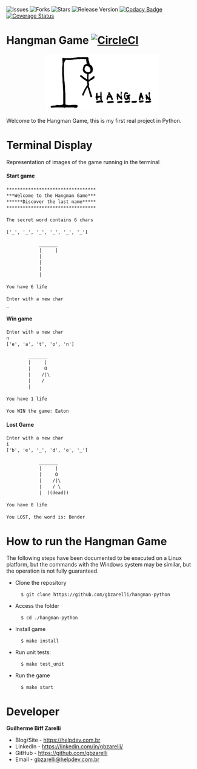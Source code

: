 ![Issues](https://img.shields.io/github/issues/gbzarelli/hangman-python.svg)
![Forks](https://img.shields.io/github/forks/gbzarelli/hangman-python.svg)
![Stars](https://img.shields.io/github/stars/gbzarelli/hangman-python.svg)
![Release Version](https://img.shields.io/github/release/gbzarelli/hangman-python.svg)
[![Codacy Badge](https://api.codacy.com/project/badge/Grade/8d9e9f45ae924fce875a6fb4d6ffe80d)](https://app.codacy.com/manual/gbzarelli/hangman-python?utm_source=github.com&utm_medium=referral&utm_content=gbzarelli/hangman-python&utm_campaign=Badge_Grade_Dashboard)
[![Coverage Status](https://coveralls.io/repos/github/gbzarelli/hangman-python/badge.svg?branch=master)](https://coveralls.io/github/gbzarelli/hangman-python?branch=master)

# Hangman Game [![CircleCI](https://circleci.com/gh/gbzarelli/hangman-python.svg?style=svg)](https://circleci.com/gh/gbzarelli/hangman-python)

<p align="center">
    <img src="./images/hangman_logo.png" height="150">
</p>

Welcome to the Hangman Game, this is my first real project in Python.

# Terminal Display

Representation of images of the game running in the terminal

#### Start game

    *********************************
    ***Welcome to the Hangman Game***
    ******Discover the last name*****
    *********************************
    
    The secret word contains 6 chars
    
    ['_', '_', '_', '_', '_', '_']
    
                _______
                |     |
                |   
                |   
                |   
                |
                
    You have 6 life 
    
    Enter with a new char
    _

#### Win game

    Enter with a new char
    n
    ['e', 'a', 't', 'o', 'n']
    
            _______
            |     |
            |     O
            |    /|\
            |    / 
            |
            
    You have 1 life 
    
    You WIN the game: Eaton

#### Lost Game

    Enter with a new char
    i
    ['b', 'e', '_', 'd', 'e', '_']
    
                _______
                |     |
                |     O
                |    /|\
                |    / \
                |  ((dead))
                
    You have 0 life 

    You LOST, the word is: Bender
    
# How to run the Hangman Game

The following steps have been documented to be executed on a 
Linux platform, but the commands with the Windows system may 
be similar, but the operation is not fully guaranteed.

- Clone the repository

        $ git clone https://github.com/gbzarelli/hangman-python
    
- Access the folder
        
        $ cd ./hangman-python
        
- Install game

        $ make install

- Run unit tests:

        $ make test_unit

- Run the game

        $ make start
        
# Developer

**Guilherme Biff Zarelli**
- Blog/Site - https://helpdev.com.br
- LinkedIn - https://linkedin.com/in/gbzarelli/
- GitHub - https://github.com/gbzarelli
- Email - gbzarelli@helpdev.com.br
